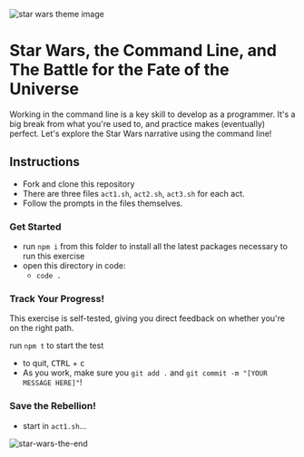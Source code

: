 ![star wars theme image](https://i.ytimg.com/vi/SBW95uQM45U/hqdefault.jpg)

# Star Wars, the Command Line, and The Battle for the Fate of the Universe

Working in the command line is a key skill to develop as a programmer. It's a big break from what you're used to, and practice makes (eventually) perfect. Let's explore the Star Wars narrative using the command line!

## Instructions
* Fork and clone this repository
* There are three files `act1.sh`, `act2.sh`, `act3.sh` for each act. 
* Follow the prompts in the files themselves.

### Get Started
* run `npm i` from this folder to install all the latest packages necessary to run this exercise
* open this directory in code:
    * `code .`

### Track Your Progress!
This exercise is self-tested, giving you direct feedback on whether you're on the right path.

run `npm t` to start the test
* to quit, <kbd>CTRL</kbd> + <kbd>c</kbd>
* As you work, make sure you `git add .` and `git commit -m "[YOUR MESSAGE HERE]"`!

### Save the Rebellion!
* start in `act1.sh`...

![star-wars-the-end](https://media.giphy.com/media/iQn33nEos213i/giphy.gif)
